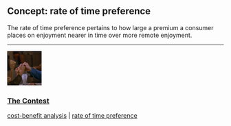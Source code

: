 ## Concept: rate of time preference

The rate of time preference pertains to how large a premium a consumer places on enjoyment nearer in time over more remote enjoyment.

<hr>
<div class="clip-listing">
<img src="media/icons/contest.jpg" alt="The Contest icon">

### [The Contest](../clip/34/)

[cost-benefit analysis](/concept/cost-benefit-analysis/) | [rate of time preference](/concept/rate-of-time-preference/)
</div>


